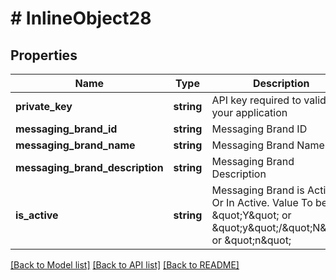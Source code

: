 # # InlineObject28

## Properties

Name | Type | Description | Notes
------------ | ------------- | ------------- | -------------
**private_key** | **string** | API key required to validate your application |
**messaging_brand_id** | **string** | Messaging Brand ID |
**messaging_brand_name** | **string** | Messaging Brand Name |
**messaging_brand_description** | **string** | Messaging Brand Description | [optional]
**is_active** | **string** | Messaging Brand is Active Or In Active. Value To be \&quot;Y\&quot; or \&quot;y\&quot;/\&quot;N\&quot; or \&quot;n\&quot; |

[[Back to Model list]](../../README.md#models) [[Back to API list]](../../README.md#endpoints) [[Back to README]](../../README.md)

